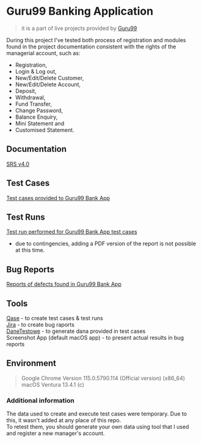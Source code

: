 # Guru99 Banking Application
>it is a part of live projects provided by [Guru99](https://www.guru99.com/l)

During this project I've tested both process of registration and modules found in the project documentation consistent with the rights of the managerial account, such as:

* Registration,
* Login & Log out,
* New/Edit/Delete Customer,
* New/Edit/Delete Account,
* Deposit,
* Withdrawal,
* Fund Transfer,
* Change Password,
* Balance Enquiry,
* Mini Statement and
* Customised Statement.
  
## Documentation
[SRS v4.0]()

## Test Cases
[Test cases provided to Guru99 Bank App](https://github.com/maleckibartosz/Projects/tree/main/Guru99%20Bank%20App/Test%20Cases)

## Test Runs
[Test run performed for Guru99 Bank App test cases](https://app.qase.io/public/report/59ad2e3d8dd205fac4ffd96f9726300b7c4143ee)
  * due to contingencies, adding a PDF version of the report is not possible at this time.

## Bug Reports
[Reports of defects found in Guru99 Bank App]()

## Tools
[Qase]() - to create test cases & test runs<br>
[Jira]() - to create bug raports<br>
[DaneTestowe]() - to generate dana provided in test cases<br>
Screenshot App (default macOS app) - to present actual results in bug reports<br>

## Environment
> Google Chrome Version 115.0.5790.114 (Official version) (x86_64)<br>
> macOS Ventura 13.4.1 (c)

### Additional information
The data used to create and execute test cases were temporary. Due to this, it wasn't added at any place of this repo. <br>
To retest them, you should generate your own data using tool that I used and register a new manager's account.
